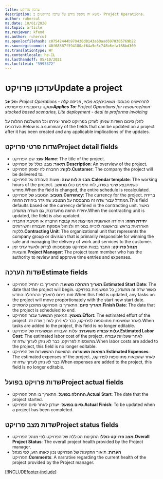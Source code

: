 ```yaml
---
title: עדכון פרויקט
description: נושא זה מספק מידע על עדכון פרויקטים ב- Project Operations.
author: ruhercul
ms.date: 10/01/2020
ms.topic: article
ms.reviewer: kfend
ms.author: ruhercul
ms.openlocfilehash: c07542444b970430d8143a60aad6970305769b22
ms.sourcegitcommit: 40f68387f594180af64a5e5c748b6efa188bd300
ms.translationtype: HT
ms.contentlocale: he-IL
ms.lasthandoff: 05/10/2021
ms.locfileid: "5993372"
---
```

# <a name="update-a-project"></a><span data-ttu-id="33c81-103">עדכון פרויקט</span><span class="sxs-lookup"><span data-stu-id="33c81-103">Update a project</span></span>

<span data-ttu-id="33c81-104">_**חל על:** Project Operations לתרחישים מבוססי משאבים/לא מלאי, פריסה קלה - עסקה בחשבונית פרופורמה_</span><span class="sxs-lookup"><span data-stu-id="33c81-104">_**Applies To:** Project Operations for resource/non-stocked based scenarios, Lite deployment - deal to proforma invoicing_</span></span>

<span data-ttu-id="33c81-105">להלן סיכום השדות שניתן לעדכן בפרויקט לאחר יצירתו וכל ההשלכות החלות על העדכונים.</span><span class="sxs-lookup"><span data-stu-id="33c81-105">Below is a summary of the fields that can be updated on a project after it has been created and any applicable implications of the updates.</span></span>

## <a name="project-detail-fields"></a><span data-ttu-id="33c81-106">שדות פרטי פרויקט</span><span class="sxs-lookup"><span data-stu-id="33c81-106">Project detail fields</span></span>

- <span data-ttu-id="33c81-107">**שם**: שם הפרויקט.</span><span class="sxs-lookup"><span data-stu-id="33c81-107">**Name**: The title of the project.</span></span>
- <span data-ttu-id="33c81-108">**תיאור**: מבט כולל על הפרויקט.</span><span class="sxs-lookup"><span data-stu-id="33c81-108">**Description**: An overview of the project.</span></span>
- <span data-ttu-id="33c81-109">**לקוח**: החברה לה יסופק הפרויקט.</span><span class="sxs-lookup"><span data-stu-id="33c81-109">**Customer**: The company the project will be delivered to.</span></span>
- <span data-ttu-id="33c81-110">**תבנית לוח שנה**: שעות העבודה על הפרויקט.</span><span class="sxs-lookup"><span data-stu-id="33c81-110">**Calendar template**: The working hours of the project.</span></span> <span data-ttu-id="33c81-111">כשמתבצע שינוי בשדה, לוח הזמנים כולו מחושב מחדש.</span><span class="sxs-lookup"><span data-stu-id="33c81-111">When the field is changed, the entire schedule is recalculated.</span></span>
- <span data-ttu-id="33c81-112">**מטבע**: המטבע של הפרויקט.</span><span class="sxs-lookup"><span data-stu-id="33c81-112">**Currency**: The currency for the project.</span></span> <span data-ttu-id="33c81-113">ברירת המחדל עבור שדה זה מתבססת על המטבע שהוגדר ביחידת החוזה.</span><span class="sxs-lookup"><span data-stu-id="33c81-113">This field defaults based on the currency defined in the contracting unit.</span></span> <span data-ttu-id="33c81-114">כאשר יחידת החוזה מתעדכנת, גם השדה מתעדכן.</span><span class="sxs-lookup"><span data-stu-id="33c81-114">When the contracting unit is updated, the field is also updated.</span></span>
- <span data-ttu-id="33c81-115">**יחידת חוזה**: היחידה הארגונית המייצגת את קבוצת החברה או חטיבת החברה האחראית בראש ובראשונה לזכייה במכירה ולניהול אספקת העבודה והשירותים ללקוח.</span><span class="sxs-lookup"><span data-stu-id="33c81-115">**Contracting Unit**: The organizational unit that represents the company group or division that is primarily responsible for winning the sale and managing the delivery of work and services to the customer.</span></span> 
- <span data-ttu-id="33c81-116">**מנהל פרויקט**: החבר בצוות הפרויקט שבסמכותו לבדוק ולאשר ערכי זמן והוצאות.</span><span class="sxs-lookup"><span data-stu-id="33c81-116">**Project Manager**: The project team member who has the authority to review and approve time entries and expenses.</span></span>

## <a name="estimate-fields"></a><span data-ttu-id="33c81-117">שדות הערכה</span><span class="sxs-lookup"><span data-stu-id="33c81-117">Estimate fields</span></span>

- <span data-ttu-id="33c81-118">**תאריך התחלה משוער**: התאריך בו יתחיל הפרויקט.</span><span class="sxs-lookup"><span data-stu-id="33c81-118">**Estimated Start Date**: The date that the project will begin.</span></span> <span data-ttu-id="33c81-119">כאשר שדה זה מתעדכן, כל המשימות בפרויקט זזות ביחס לתאריך ההתחלה החדש.</span><span class="sxs-lookup"><span data-stu-id="33c81-119">When this field is updated, any tasks on the project will move proportionately with the start new start date.</span></span>
- <span data-ttu-id="33c81-120">**תאריך סיום**: התאריך בו הפרויקט מתוכנן להסתיים.</span><span class="sxs-lookup"><span data-stu-id="33c81-120">**Finish Date**: The date that the project is scheduled to end.</span></span>
- <span data-ttu-id="33c81-121">**מאמץ**: המאמץ המשוער עבור הפרויקט.</span><span class="sxs-lookup"><span data-stu-id="33c81-121">**Effort**: The estimated effort of the project.</span></span> <span data-ttu-id="33c81-122">לאחר שמשימות מתווספות לפרויקט, כבר לא ניתן לערוך שדה זה.</span><span class="sxs-lookup"><span data-stu-id="33c81-122">When tasks are added to the project, this field is no longer editable.</span></span>
- <span data-ttu-id="33c81-123">**עלות עבודה משוערת**: עלות העבודה המשוערת של הפרויקט.</span><span class="sxs-lookup"><span data-stu-id="33c81-123">**Estimated Labor Cost**: The estimated labor cost of the project.</span></span> <span data-ttu-id="33c81-124">לאחר שעלויות עבודה מתווספות לפרויקט, כבר לא ניתן לערוך שדה זה.</span><span class="sxs-lookup"><span data-stu-id="33c81-124">When labor costs are added to the project, this field is no longer editable.</span></span>
- <span data-ttu-id="33c81-125">**הוצאות משוערות**: ההוצאות המשוערות של הפרויקט.</span><span class="sxs-lookup"><span data-stu-id="33c81-125">**Estimated Expenses**: The estimated expenses of the project.</span></span> <span data-ttu-id="33c81-126">לאחר שהוצאות מתווספות לפרויקט, כבר לא ניתן לערוך שדה זה.</span><span class="sxs-lookup"><span data-stu-id="33c81-126">When expenses are added to the project, this field is no longer editable.</span></span>

## <a name="project-actual-fields"></a><span data-ttu-id="33c81-127">שדות פרויקט בפועל</span><span class="sxs-lookup"><span data-stu-id="33c81-127">Project actual fields</span></span>
- <span data-ttu-id="33c81-128">**התחלה בפועל**: התאריך בו החל הפרויקט.</span><span class="sxs-lookup"><span data-stu-id="33c81-128">**Actual Start**: The date that the project started.</span></span>
- <span data-ttu-id="33c81-129">**סיום בפועל**: יעודכן לאחר סיום הפרויקט.</span><span class="sxs-lookup"><span data-stu-id="33c81-129">**Actual Finish**: To be updated when a project has been completed.</span></span>

## <a name="project-status-fields"></a><span data-ttu-id="33c81-130">שדות מצב פרויקט</span><span class="sxs-lookup"><span data-stu-id="33c81-130">Project status fields</span></span>

- <span data-ttu-id="33c81-131">**מצב פרויקט כולל**: התקינות הכוללת של הפרויקט לפי מנהל הפרויקט.</span><span class="sxs-lookup"><span data-stu-id="33c81-131">**Overall Project Status**: The overall project health provided by the Project manager.</span></span>
- <span data-ttu-id="33c81-132">**הערות**: תיאור התקינות של הפרויקט נכון לאותו רגע, לפי מנהל הפרויקט.</span><span class="sxs-lookup"><span data-stu-id="33c81-132">**Comments**: A narrative regarding the current health of the project provided by the Project manager.</span></span>



[!INCLUDE[footer-include](../includes/footer-banner.md)]